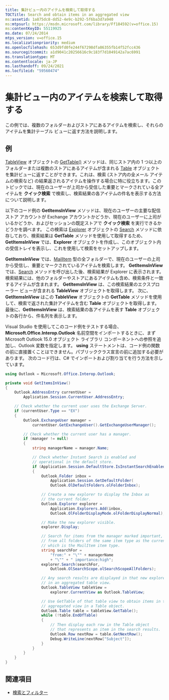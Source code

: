 ```yaml
---
title: 集計ビュー内のアイテムを検索して取得する
TOCTitle: Search and obtain items in an aggregated view
ms:assetid: 1a875dc8-dd52-4e9c-b292-5f6ba3d7a940
ms:mtpsurl: https://msdn.microsoft.com/library/Ff184592(v=office.15)
ms:contentKeyID: 55119925
ms.date: 07/24/2014
mtps_version: v=office.15
ms.localizationpriority: medium
ms.openlocfilehash: 653d9fd0fe244f67298dfa86355fb14f52fcc436
ms.sourcegitcommit: a1d9041c20256616c9c183f7d1049142a7ac6991
ms.translationtype: MT
ms.contentlocale: ja-JP
ms.lasthandoff: 09/24/2021
ms.locfileid: "59560474"
---
```

# <a name="search-and-obtain-items-in-an-aggregated-view"></a>集計ビュー内のアイテムを検索して取得する

この例では、複数のフォルダーおよびストアにあるアイテムを検索し、それらのアイテムを集計テーブル ビューに返す方法を説明します。

## <a name="example"></a>例

[TableView](https://msdn.microsoft.com/library/ff184699\(v=office.15\)) オブジェクトの [GetTable()](https://msdn.microsoft.com/library/bb608854\(v=office.15\)) メソッドは、同じストア内の 1 つ以上のフォルダーまたは複数のストアにあるアイテムが含まれる [Table](https://msdn.microsoft.com/library/bb652856\(v=office.15\)) オブジェクトを集計ビューに返すことができます。これは、検索 (ストア内の全メール アイテムの検索など) の結果返されるアイテムを操作する場合に特に役立ちます。このトピックでは、現在のユーザーが上司から受信した重要とマークされている全アイテムを **クイック検索** で検索し、検索結果の各アイテムの件名を表示する方法について説明します。

以下のコード例の **GetItemsInView** メソッドは、現在のユーザーの主要な配信ストア アカウントが Exchange アカウントかどうか、現在のユーザーに上司がいるかどうか、およびセッションの既定ストアで **クイック検索** を実行できるかどうかを調べます。 この検索は [Explorer](https://msdn.microsoft.com/library/bb623678\(v=office.15\)) オブジェクトの [Search](https://msdn.microsoft.com/library/bb610561\(v=office.15\)) メソッドに依存しており、検索結果は **GetTable** メソッドを使用して取得するため、**GetItemsInView** では、**Explorer** オブジェクトを作成し、このオブジェクト内の受信トレイを表示し、これを使用して検索をセットアップします。 

**GetItemsInView** では、[MailItem](https://msdn.microsoft.com/library/bb643865\(v=office.15\)) 型の全フォルダーで、現在のユーザーの上司から受信し、重要とマークされているアイテムを検索します。 **GetItemsInView** では、[Search](https://msdn.microsoft.com/library/bb610561\(v=office.15\)) メソッドを呼び出した後、検索結果が Explorer に表示されます。検索結果には、他のフォルダーやストアにあるアイテムも含め、検索条件と一致するアイテムが含まれます。 **GetItemsInView** は、この検索結果のエクスプローラー ビューが含まれる **TableView** オブジェクトを取得します。 次に、**GetItemsInView** はこの **TableView** オブジェクトの **GetTable** メソッドを使用して、検索で返された集計アイテムを含む **Table** オブジェクトを取得します。 最後に、**GetItemsInView** は、検索結果の各アイテムを表す **Table** オブジェクトの各行から、件名列を表示します。

Visual Studio を使用してこのコード例をテストする場合、**Microsoft.Office.Interop.Outlook** 名前空間をインポートするときに、まず Microsoft Outlook 15.0 オブジェクト ライブラリ コンポーネントへの参照を追加し、Outlook 変数を指定します。 **using** ステートメントは、コード例の関数の前に直接置くことはできません。パブリッククラス宣言の前に追加する必要があります。 次のコード行は、C\# でインポートおよび割り当てを行う方法を示しています。

```csharp
using Outlook = Microsoft.Office.Interop.Outlook;
```


```csharp
private void GetItemsInView()
{
    Outlook.AddressEntry currentUser =
        Application.Session.CurrentUser.AddressEntry;

    // Check whether the current user uses the Exchange Server.
    if (currentUser.Type == "EX")
    {
        Outlook.ExchangeUser manager =
            currentUser.GetExchangeUser().GetExchangeUserManager();

        // Check whether the current user has a manager.
        if (manager != null)
        {
            string managerName = manager.Name;

            // Check whether Instant Search is enabled and 
            // operational in the default store.
            if (Application.Session.DefaultStore.IsInstantSearchEnabled)
            {
                Outlook.Folder inbox =
                    Application.Session.GetDefaultFolder(
                    Outlook.OlDefaultFolders.olFolderInbox);

                // Create a new explorer to display the Inbox as
                // the current folder.
                Outlook.Explorer explorer =
                    Application.Explorers.Add(inbox,
                    Outlook.OlFolderDisplayMode.olFolderDisplayNormal);

                // Make the new explorer visible.
                explorer.Display;

                // Search for items from the manager marked important, 
                // from all folders of the same item type as the current folder, 
                // which is the MailItem item type.
                string searchFor =
                    "from:" + "\"" + managerName 
                    + "\"" + " importance:high";
                explorer.Search(searchFor,
                    Outlook.OlSearchScope.olSearchScopeAllFolders);

                // Any search results are displayed in that new explorer
                // in an aggregated table view.
                Outlook.TableView tableView = 
                    explorer.CurrentView as Outlook.TableView;

                // Use GetTable of that table view to obtain items in that
                // aggregated view in a Table object.
                Outlook.Table table = tableView.GetTable();
                while (!table.EndOfTable)
                {
                    // Then display each row in the Table object
                    // that represents an item in the search results.
                    Outlook.Row nextRow = table.GetNextRow();
                    Debug.WriteLine(nextRow["Subject"]);
                }
            }
        }
    }
}
```

## <a name="see-also"></a>関連項目

- [検索とフィルター](search-and-filter.md)

